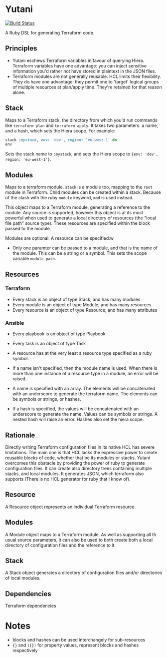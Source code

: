 # Yutani

[![Build Status](https://travis-ci.org/leg100/yutani.svg?branch=master)](https://travis-ci.org/leg100/yutani)

A Ruby DSL for generating Terraform code.

## Principles

* Yutani eschews Terraform variables in favour of querying Hiera. Terraform variables have one advantage: you can inject sensitive information you'd rather not have stored in plaintext in the JSON files.
* Terraform modules are not generally reusable. HCL limits their flexibility. They do have one advantage: they permit one to 'target' logical groups of multiple resources at plan/apply time. They're retained for that reason alone.


## Stack

Maps to a Terraform stack, the directory from which you'd run commands like `terraform plan` and `terraform apply`. It takes two parameters: a name, and a hash, which sets the Hiera scope. For example:

```ruby
stack :mystack, env: 'dev', region: 'eu-west-1' do
env
```

Sets the stack name to `:mystack`, and sets the Hiera scope to `{env: 'dev', region: 'eu-west-1'}`.

## Modules

Maps to a terraform module. `stack` is a module too, mapping to the `root` module in Terraform. Child modules can be created within a stack. Because of the clash with the ruby `module` keyword, `mod` is used instead. 

This object maps to a Terraform module, generating a reference to the module. Any source is supported, however this object is at its most powerful when used to generate a local directory of resources (the "local file path" source type). These resources are specified within the block passed to the module.

Modules are optional. A resource can be specified:w


* Only one paramter can be passed to a module, and that is the name of the module. This can be a string or a symbol. This sets the scope variable `module_path`.

## Resources

### Terraform

* Every stack is an object of type Stack; and has many modules
* Every module is an object of type Module; and has many resources
* Every resource is an object of type Resource; and has many attributes

### Ansible

* Every playbook is an object of type Playbook
* Every task is an object of type Task


* A resource has at the very least a resource type specified as a ruby symbol. 
* If a name isn't specified, then the module name is used. When there is more than one instance of a resource type in a module, an error will be raised.
* A name is specified with an array. The elements will be concatenated with an underscore to generate the terraform name. The elements can be symbols or strings, or hashes.
* If a hash is specified, the values will be concatenated with an underscore to generate the name. Values can be symbols or strings. A nested hash will raise an error. Hashes also set the hiera scope.


## Rationale

Directly writing Terraform configuration files in its native HCL has severe limitations. The main one is that HCL lacks the expressive power to create reusable blocks of code, whether that be its modules or stacks. Yutani overcomes this obstacle by providing the power of ruby to generate configuration files. It can create also directory trees containing multiple stacks, and local modules. It generates JSON, which terraform also supports (There is no HCL generator for ruby that I know of).

## Resource

A Resource object represents an individual Terraform resource.

## Modules

A Module object maps to a Terraform module. As well as supporting all th usual source parameters, it can also be used to both create both a local directory of configuration files and the reference to it.

## Stack

A Stack object generates a directory of configuration files and/or  directories of local modules.

## Dependencies

Terraform dependencies 

# Notes

* blocks and hashes can be used interchangely for sub-resources
* `{}` and `({})` for property values, represent blocks and hashes respectively
